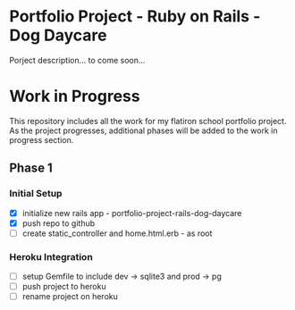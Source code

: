 # Portfolio Project - Ruby on Rails - Dog Daycare

Porject description... to come soon...

# Work in Progress

This repository includes all the work for my flatiron school portfolio project. As the project progresses, additional phases will be added to the work in progress section.

## Phase 1

### Initial Setup

- [x] initialize new rails app - portfolio-project-rails-dog-daycare
- [x] push repo to github
- [ ] create static_controller and home.html.erb - as root

### Heroku Integration

- [ ] setup Gemfile to include dev -> sqlite3 and prod -> pg
- [ ] push project to heroku
- [ ] rename project on heroku
